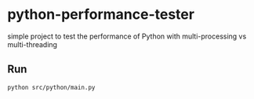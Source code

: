 # python-performance-tester

simple project to test the performance of Python with multi-processing vs multi-threading

## Run

```sh
python src/python/main.py
```
